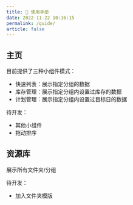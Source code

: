```yaml
---
title: 📄 使用手册
date: 2022-11-22 10:16:15
permalink: /guide/
article: false
---
```


## 主页

目前提供了三种小组件模式：

- 快速列表：展示指定分组的数据
- 库存管理：展示指定分组内设置过库存的数据
- 计划管理：展示指定分组内设置过目标日的数据

待开发：
- 其他小组件
- 拖动排序



## 资源库

展示所有文件夹/分组

待开发：

- 加入文件夹模版


